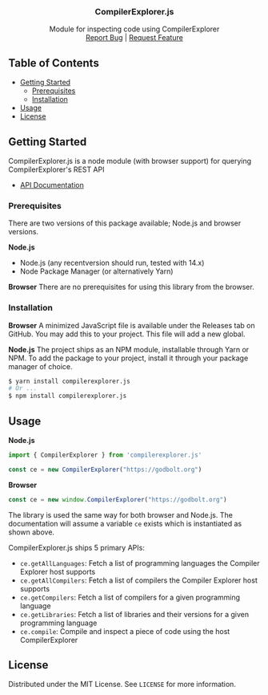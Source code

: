 <br />
<p align="center">
  <h3 align="center">CompilerExplorer.js</h3>

  <p align="center">
    Module for inspecting code using CompilerExplorer
    <br />
    <a href="https://github.com/supergrecko/compilerexplorer.js/issues">Report Bug</a>
    |
    <a href="https://github.com/supergrecko/compilerexplorer.js/issues">Request Feature</a>
  </p>
</p>

## Table of Contents

* [Getting Started](#getting-started)
    * [Prerequisites](#prerequisites)
    * [Installation](#installation)
* [Usage](#usage)
* [License](#license)

## Getting Started

CompilerExplorer.js is a node module (with browser support) for querying CompilerExplorer's REST API

- [API Documentation][1]

### Prerequisites

There are two versions of this package available; Node.js and browser versions.

**Node.js**
- Node.js (any recentversion should run, tested with 14.x)
- Node Package Manager (or alternatively Yarn)

**Browser**
There are no prerequisites for using this library from the browser.

### Installation

**Browser**
A minimized JavaScript file is available under the Releases tab on GitHub. You may
add this to your project. This file will add a new global.

**Node.js**
The project ships as an NPM module, installable through Yarn or NPM. To add the
package to your project, install it through your package manager of choice.

```sh
$ yarn install compilerexplorer.js
# Or ...
$ npm install compilerexplorer.js
```

## Usage

**Node.js**

```ts
import { CompilerExplorer } from 'compilerexplorer.js'

const ce = new CompilerExplorer("https://godbolt.org")
```

**Browser**

```ts
const ce = new window.CompilerExplorer("https://godbolt.org")
```

The library is used the same way for both browser and Node.js. The documentation
will assume a variable `ce` exists which is instantiated as shown above.

CompilerExplorer.js ships 5 primary APIs:

- `ce.getAllLanguages`: Fetch a list of programming languages the Compiler Explorer host supports
- `ce.getAllCompilers`: Fetch a list of compilers the Compiler Explorer host supports
- `ce.getCompilers`: Fetch a list of compilers for a given programming language
- `ce.getLibraries`: Fetch a list of libraries and their versions for a given programming language
- `ce.compile`: Compile and inspect a piece of code using the host CompilerExplorer

## License

Distributed under the MIT License. See `LICENSE` for more information.

[1]: https://github.com/compiler-explorer/compiler-explorer/blob/main/docs/API.md